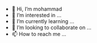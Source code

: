 - 👋 Hi, I’m mohammad
- 👀 I’m interested in ...
- 🌱 I’m currently learning ...
- 💞️ I’m looking to collaborate on ...
- 📫 How to reach me ...

<!---
mohammadmehrmashhadi/mohammadmehrmashhadi is a ✨ special ✨ repository because its `README.md` (this file) appears on your GitHub profile.
You can click the Preview link to take a look at your changes.
--->
